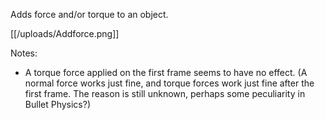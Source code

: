 Adds force and/or torque to an object.

[[/uploads/Addforce.png]]

Notes:
* A torque force applied on the first frame seems to have no effect. (A normal force works just fine, and torque forces work just fine after the first frame. The reason is still unknown, perhaps some peculiarity in Bullet Physics?)